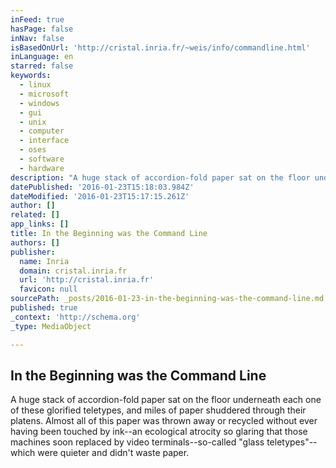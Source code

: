 ```yaml
---
inFeed: true
hasPage: false
inNav: false
isBasedOnUrl: 'http://cristal.inria.fr/~weis/info/commandline.html'
inLanguage: en
starred: false
keywords:
  - linux
  - microsoft
  - windows
  - gui
  - unix
  - computer
  - interface
  - oses
  - software
  - hardware
description: "A huge stack of accordion-fold paper sat on the floor underneath each one of these glorified teletypes, and miles of paper shuddered through their platens. Almost all of this paper was thrown away or recycled without ever having been touched by ink--an ecological atrocity so glaring that those machines soon replaced by video terminals--so-called \"glass teletypes\"--which were quieter and didn't waste paper."
datePublished: '2016-01-23T15:18:03.984Z'
dateModified: '2016-01-23T15:17:15.261Z'
author: []
related: []
app_links: []
title: In the Beginning was the Command Line
authors: []
publisher:
  name: Inria
  domain: cristal.inria.fr
  url: 'http://cristal.inria.fr'
  favicon: null
sourcePath: _posts/2016-01-23-in-the-beginning-was-the-command-line.md
published: true
_context: 'http://schema.org'
_type: MediaObject

---
```

<article style=""><h1>In the Beginning was the Command Line</h1><p>A huge stack of accordion-fold paper sat on the floor underneath each one of these glorified teletypes, and miles of paper shuddered through their platens. Almost all of this paper was thrown away or recycled without ever having been touched by ink--an ecological atrocity so glaring that those machines soon replaced by video terminals--so-called "glass teletypes"--which were quieter and didn't waste paper.</p></article>